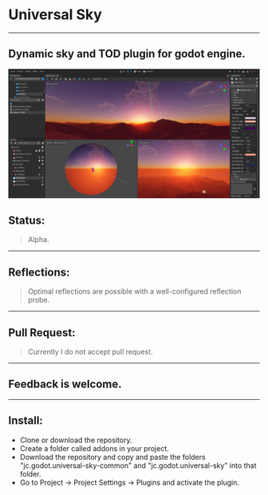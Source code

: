 # Universal Sky
------------------------------------

Dynamic sky and TOD plugin for godot engine.
------------------------------------
![Screenshot](https://raw.githubusercontent.com/7leodev/UniversalSky/main/Screenshots/Screenshot0.jpg)


## Status:
> Alpha.
------------------------------------

## Reflections:
> Optimal reflections are possible with a well-configured reflection probe. 
------------------------------------

## Pull Request:
> Currently I do not accept pull request.
------------------------------------

## Feedback is welcome.
------------------------------------

## Install:
- Clone or download the repository. 
- Create a folder called addons in your project. 
- Download the repository and copy and paste the folders "jc.godot.universal-sky-common" and "jc.godot.universal-sky" into that folder. 
- Go to Project -> Project Settings -> Plugins and activate the plugin. 
